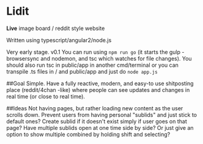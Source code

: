 # Lidit
__Live__ image board / reddit style website  

Written using typescript/angular2/node.js  

Very early stage. v0.1 
You can run using `npm run go` (it starts the gulp - browsersync and nodemon, and tsc which watches for file changes). You should also run tsc in public/app in another cmd/terminal
or you can transpile .ts files in / and public/app and just do `node app.js`

##Goal
Simple. Have a fully reactive, modern, and easy-to use shitposting place (reddit/4chan -like) where people can see updates and changes in real time (or close to real time).

##Ideas
Not having pages, but rather loading new content as the user scrolls down.
Prevent users from having personal "sublids" and just stick to default ones?
Create sublid if it doesn't exist simply if user goes on that page?
Have multiple sublids open at one time side by side? Or just give an option to show multiple combined by holding shift and selecting?
